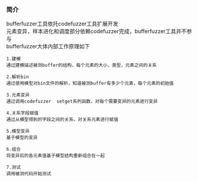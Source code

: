### 简介

bufferfuzzer工具依托codefuzzer工具扩展开发  
元素变异，样本进化和调度部分依赖codefuzzer完成，bufferfuzzer工具并不参与   
bufferfuzzer大体内部工作原理如下
```
1.建模
通过建模描述被测buffer的结构，每个元素的大小，类型，元素之间的关系    

2.解析bin
通过使用模型对bin文件的解析，知道被测buffer有多少个元素，每个元素的初始值

3.元素变异
通过调用codefuzzer  setget系列函数，对每个需要变异的元素进行变异

4.关系字段赋值
通过从模型得到的字段之间的关系，对关系元素进行赋值

5.模型变异
基于模型的变异

6.组合
将变异后的各元素值基于模型结构重新组合在一起

7.测试
调用被测代码开始测试

```
